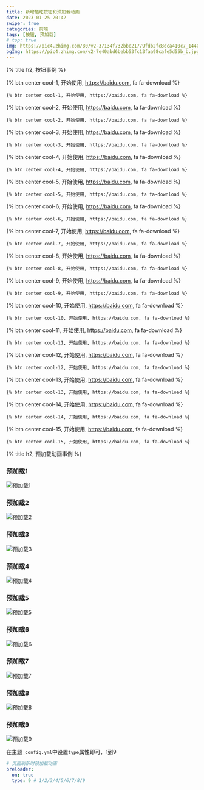 ```yaml
---
title: 新增酷炫按钮和预加载动画
date: 2023-01-25 20:42
swiper: true
categories: 前端
tags: [按钮, 预加载]
# top: true
img: https://pic4.zhimg.com/80/v2-37134f732bbe21779fdb2fc8dca410c7_1440w.jpg
bgImg: https://pic4.zhimg.com/v2-7e40abd6bebb53fc13faa98cafe5d55b_b.jpg
---
```


{% title h2, 按钮事例 %}

{% btn center cool-1, 开始使用, https://baidu.com, fa fa-download %}
```
{% btn center cool-1, 开始使用, https://baidu.com, fa fa-download %}
```

{% btn center cool-2, 开始使用, https://baidu.com, fa fa-download %}
```
{% btn center cool-2, 开始使用, https://baidu.com, fa fa-download %}
```

{% btn center cool-3, 开始使用, https://baidu.com, fa fa-download %}
```
{% btn center cool-3, 开始使用, https://baidu.com, fa fa-download %}
```

{% btn center cool-4, 开始使用, https://baidu.com, fa fa-download %}
```
{% btn center cool-4, 开始使用, https://baidu.com, fa fa-download %}
```

{% btn center cool-5, 开始使用, https://baidu.com, fa fa-download %}
```
{% btn center cool-5, 开始使用, https://baidu.com, fa fa-download %}
```

{% btn center cool-6, 开始使用, https://baidu.com, fa fa-download %}
```
{% btn center cool-6, 开始使用, https://baidu.com, fa fa-download %}
```

{% btn center cool-7, 开始使用, https://baidu.com, fa fa-download %}
```
{% btn center cool-7, 开始使用, https://baidu.com, fa fa-download %}
```

{% btn center cool-8, 开始使用, https://baidu.com, fa fa-download %}
```
{% btn center cool-8, 开始使用, https://baidu.com, fa fa-download %}
```

{% btn center cool-9, 开始使用, https://baidu.com, fa fa-download %}
```
{% btn center cool-9, 开始使用, https://baidu.com, fa fa-download %}
```

{% btn center cool-10, 开始使用, https://baidu.com, fa fa-download %}
```
{% btn center cool-10, 开始使用, https://baidu.com, fa fa-download %}
```

{% btn center cool-11, 开始使用, https://baidu.com, fa fa-download %}
```
{% btn center cool-11, 开始使用, https://baidu.com, fa fa-download %}
```

{% btn center cool-12, 开始使用, https://baidu.com, fa fa-download %}
```
{% btn center cool-12, 开始使用, https://baidu.com, fa fa-download %}
```

{% btn center cool-13, 开始使用, https://baidu.com, fa fa-download %}
```
{% btn center cool-13, 开始使用, https://baidu.com, fa fa-download %}
```

{% btn center cool-14, 开始使用, https://baidu.com, fa fa-download %}
```
{% btn center cool-14, 开始使用, https://baidu.com, fa fa-download %}
```

{% btn center cool-15, 开始使用, https://baidu.com, fa fa-download %}
```
{% btn center cool-15, 开始使用, https://baidu.com, fa fa-download %}
```
{% title h2, 预加载动画事例 %}
### 预加载1
![预加载1](https://pic4.zhimg.com/80/v2-dad20599c5d9aac009d224817ad2d3f7_1440w.webp)

### 预加载2
![预加载2](https://pic1.zhimg.com/80/v2-929a308b7edd0c3717ce0c149dadee1a_1440w.png)

### 预加载3
![预加载3](https://pic1.zhimg.com/80/v2-22457e493abcafa8fcc62e09b85a13fb_1440w.png?source=d16d100b)

### 预加载4
![预加载4](https://pic1.zhimg.com/80/v2-adab5e1f2cce70ffbec035806c051876_1440w.png)

### 预加载5
![预加载5](https://picx.zhimg.com/80/v2-e28bb5daa0be09cf0a8ba14f1af108ed_1440w.png)

### 预加载6
![预加载6](https://picx.zhimg.com/80/v2-6590a47d9e553c19e19ba17da20dffe9_1440w.png)

### 预加载7
![预加载7](https://pic1.zhimg.com/80/v2-3376436eb071cc51dea8f665425f9ae8_1440w.png)

### 预加载8
![预加载8](https://pic1.zhimg.com/80/v2-da152216cf0d5e95f67df5e482ed12e5_1440w.png)

### 预加载9
![预加载9](https://picx.zhimg.com/80/v2-c3b21779ba22a3f9cb8d71e635fac3d3_1440w.png)

在主题`_config.yml`中设置`type`属性即可，1到9
``` yaml
# 页面刷新时预加载动画
preloader:
  on: true
  type: 9 # 1/2/3/4/5/6/7/8/9
```